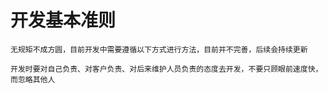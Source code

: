 # 开发基本准则

    无规矩不成方圆，目前开发中需要遵循以下方式进行方法，目前并不完善，后续会持续更新

    开发时要对自己负责、对客户负责、对后来维护人员负责的态度去开发，不要只顾眼前速度快，而忽略其他人